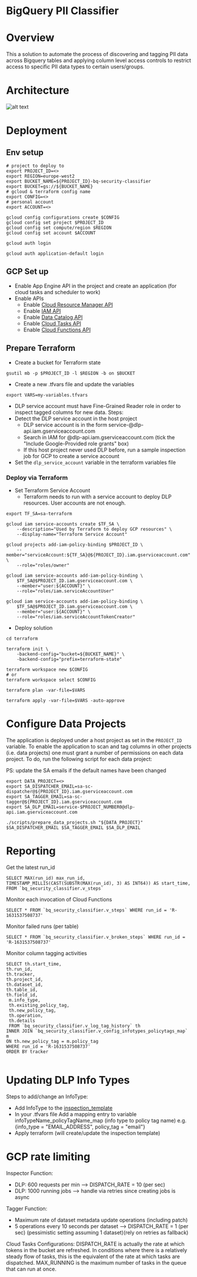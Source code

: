 # BigQuery PII Classifier

# Overview

This a solution to automate the process of discovering and tagging
PII data across Bigquery tables and applying column level access controls to restrict access to 
specific PII data types to certain users/groups.

# Architecture

![alt text](diagrams/architecture.jpeg)

    
# Deployment

## Env setup
```
# project to deploy to
export PROJECT_ID=<> 
export REGION=europe-west2
export BUCKET_NAME=${PROJECT_ID}-bq-security-classifier
export BUCKET=gs://${BUCKET_NAME}
# gcloud & terraform config name
export CONFIG=<> 
# personal account
export ACCOUNT=<>  

gcloud config configurations create $CONFIG
gcloud config set project $PROJECT_ID
gcloud config set compute/region $REGION
gcloud config set account $ACCOUNT

gcloud auth login

gcloud auth application-default login
```

## GCP Set up

* Enable App Engine API in the project and create an application (for cloud tasks and scheduler to work)
* Enable APIs
  * Enable [Cloud Resource Manager API](https://console.cloud.google.com/apis/library/cloudresourcemanager.googleapis.com)
  * Enable [IAM API](https://console.developers.google.com/apis/api/iam.googleapis.com/overview)
  * Enable [Data Catalog API](https://console.developers.google.com/apis/api/datacatalog.googleapis.com/overview)
  * Enable [Cloud Tasks API](https://console.developers.google.com/apis/api/cloudtasks.googleapis.com/overview)
  * Enable [Cloud Functions API](https://console.developers.google.com/apis/api/cloudfunctions.googleapis.com/overview)


## Prepare Terraform 

* Create a bucket for Terraform state
```
gsutil mb -p $PROJECT_ID -l $REGION -b on $BUCKET
```

* Create a new .tfvars file and update the variables
```
export VARS=my-variables.tfvars
```


* DLP service account must have Fine-Grained Reader role in order to inspect tagged columns for new data.
Steps:
 * Detect the DLP service account in the host project
     * DLP service account is in the form service-<project number>@dlp-api.iam.gserviceaccount.com
     * Search in IAM for @dlp-api.iam.gserviceaccount.com (tick the "Include Google-Provided role grants" box)
     * If this host project never used DLP before, run a sample inspection job for GCP to create a service account
 * Set the `dlp_service_account` variable in the terraform variables file




### Deploy via Terraform

* Set Terraform Service Account
  * Terraform needs to run with a service account to deploy DLP resources. User accounts are not enough.  

```
export TF_SA=sa-terraform

gcloud iam service-accounts create $TF_SA \
    --description="Used by Terraform to deploy GCP resources" \
    --display-name="Terraform Service Account"

gcloud projects add-iam-policy-binding $PROJECT_ID \
    --member="serviceAccount:${TF_SA}@${PROJECT_ID}.iam.gserviceaccount.com" \
    --role="roles/owner"

gcloud iam service-accounts add-iam-policy-binding \
    $TF_SA@$PROJECT_ID.iam.gserviceaccount.com \
    --member="user:${ACCOUNT}" \
    --role="roles/iam.serviceAccountUser"

gcloud iam service-accounts add-iam-policy-binding \
    $TF_SA@$PROJECT_ID.iam.gserviceaccount.com \
    --member="user:${ACCOUNT}" \
    --role="roles/iam.serviceAccountTokenCreator"
```

* Deploy solution

```
cd terraform

terraform init \
    -backend-config="bucket=${BUCKET_NAME}" \
    -backend-config="prefix=terraform-state"

terraform workspace new $CONFIG
# or
terraform workspace select $CONFIG

terraform plan -var-file=$VARS

terraform apply -var-file=$VARS -auto-approve

```

# Configure Data Projects

The application is deployed under a host project as set in the `PROJECT_ID` variable.
To enable the application to scan and tag columns in other projects (i.e. data projects) one must grant a number of
permissions on each data project. To do, run the following script for each data project:

PS: update the SA emails if the default names have been changed

```
export DATA_PROJECT=<>
export SA_DISPATCHER_EMAIL=sa-sc-dispatcher@${PROJECT_ID}.iam.gserviceaccount.com
export SA_TAGGER_EMAIL=sa-sc-tagger@${PROJECT_ID}.iam.gserviceaccount.com
export SA_DLP_EMAIL=service-$PROJECT_NUMBER0@dlp-api.iam.gserviceaccount.com

./scripts/prepare_data_projects.sh "${DATA_PROJECT}" $SA_DISPATCHER_EMAIL $SA_TAGGER_EMAIL $SA_DLP_EMAIL
```


# Reporting

Get the latest run_id

```
SELECT MAX(run_id) max_run_id, TIMESTAMP_MILLIS(CAST(SUBSTR(MAX(run_id), 3) AS INT64)) AS start_time, FROM `bq_security_classifier.v_steps`

```

Monitor each invocation of Cloud Functions

```
SELECT * FROM `bq_security_classifier.v_steps` WHERE run_id = 'R-1631537508737'

```

Monitor failed runs (per table)

```
SELECT * FROM `bq_security_classifier.v_broken_steps` WHERE run_id = 'R-1631537508737'

```

Monitor column tagging activities

```
SELECT th.start_time,
th.run_id,
th.tracker,
th.project_id,
th.dataset_id,
th.table_id,
th.field_id,
 m.info_type,
 th.existing_policy_tag,
 th.new_policy_tag,
 th.operation,
 th.details
 FROM `bq_security_classifier.v_log_tag_history` th
INNER JOIN `bq_security_classifier.v_config_infotypes_policytags_map` m
ON th.new_policy_tag = m.policy_tag
WHERE run_id = 'R-1631537508737'
ORDER BY tracker


```

# Updating DLP Info Types
Steps to add/change an InfoType:
* Add InfoType to the [inspection_template](terraform/modules/dlp/main.tf)
* In your .tfvars file Add a mapping entry to variable infoTypeName_policyTagName_map (info type to policy tag name)
e.g. {info_type = "EMAIL_ADDRESS", policy_tag = "email"}
* Apply terraform (will create/update the inspection template)




# GCP rate limiting
Inspector Function:
* DLP: 600 requests per min --> DISPATCH_RATE = 10 (per sec)
* DLP: 1000 running jobs --> handle via retries since creating jobs is async

Tagger Function:
* Maximum rate of dataset metadata update operations (including patch) 
* 5 operations every 10 seconds per dataset --> DISPATCH_RATE = 1 (per sec)
 (pessimistic setting assuming 1 dataset)(rely on retries as fallback)

Cloud Tasks Configurations:
 DISPATCH_RATE is actually the rate at which tokens in the bucket are refreshed. In conditions where there is a relatively steady flow of tasks, this is the equivalent of the rate at which tasks are dispatched.
 MAX_RUNNING is the maximum number of tasks in the queue that can run at once.
 